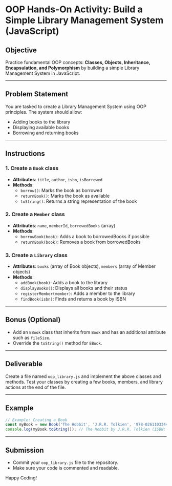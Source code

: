 # OOP Hands-On Activity: Build a Simple Library Management System (JavaScript)

## Objective
Practice fundamental OOP concepts: **Classes, Objects, Inheritance, Encapsulation, and Polymorphism** by building a simple Library Management System in JavaScript.

---

## Problem Statement

You are tasked to create a Library Management System using OOP principles. The system should allow:
- Adding books to the library
- Displaying available books
- Borrowing and returning books

---

## Instructions

### 1. Create a `Book` class
- **Attributes**: `title`, `author`, `isbn`, `isBorrowed`
- **Methods**: 
    - `borrow()`: Marks the book as borrowed
    - `returnBook()`: Marks the book as available
    - `toString()`: Returns a string representation of the book

### 2. Create a `Member` class
- **Attributes**: `name`, `memberId`, `borrowedBooks` (array)
- **Methods**:
    - `borrowBook(book)`: Adds a book to borrowedBooks if possible
    - `returnBook(book)`: Removes a book from borrowedBooks

### 3. Create a `Library` class
- **Attributes**: `books` (array of Book objects), `members` (array of Member objects)
- **Methods**:
    - `addBook(book)`: Adds a book to the library
    - `displayBooks()`: Displays all books and their status
    - `registerMember(member)`: Adds a member to the library
    - `findBook(isbn)`: Finds and returns a book by ISBN

---

## Bonus (Optional)
- Add an `EBook` class that inherits from `Book` and has an additional attribute such as `fileSize`.
- Override the `toString()` method for `EBook`.

---

## Deliverable

Create a file named `oop_library.js` and implement the above classes and methods. Test your classes by creating a few books, members, and library actions at the end of the file.

---

## Example

```js
// Example: Creating a Book
const myBook = new Book('The Hobbit', 'J.R.R. Tolkien', '978-0261103344');
console.log(myBook.toString()); // The Hobbit by J.R.R. Tolkien (ISBN: 978-0261103344) - Available
```

---

## Submission

- Commit your `oop_library.js` file to the repository.
- Make sure your code is commented and readable.

Happy Coding!

